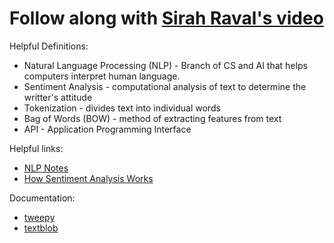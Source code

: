 # Follow along with [Sirah Raval's video](https://www.youtube.com/watch?v=o_OZdbCzHUA&index=2&list=PL2-dafEMk2A6QKz1mrk1uIGfHkC1zZ6UU)

Helpful Definitions:
- Natural Language Processing (NLP) - Branch of CS and AI that helps computers interpret human language.
- Sentiment Analysis - computational analysis of text to determine the writter's attitude 
- Tokenization - divides text into individual words 
- Bag of Words (BOW) - method of extracting features from text
- API - Application Programming Interface 

Helpful links:
- [NLP Notes](http://cs224d.stanford.edu/syllabus.html)
- [How Sentiment Analysis Works](https://www.quora.com/How-does-sentiment-analysis-work-generally)

Documentation:
- [tweepy](http://docs.tweepy.org/en/v3.5.0/)
- [textblob](https://textblob.readthedocs.io/en/dev/)
